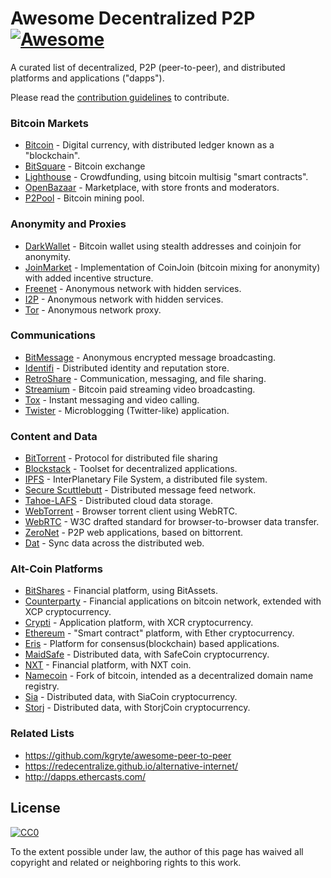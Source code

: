 # Awesome Decentralized P2P [![Awesome](https://cdn.rawgit.com/sindresorhus/awesome/d7305f38d29fed78fa85652e3a63e154dd8e8829/media/badge.svg)](https://github.com/sindresorhus/awesome)

A curated list of decentralized, P2P (peer-to-peer), and distributed platforms and applications ("dapps").

Please read the [contribution guidelines](contributing.md) to contribute.

### Bitcoin Markets

* [Bitcoin](https://en.wikipedia.org/wiki/Bitcoin) - Digital currency, with distributed ledger known as a "blockchain".
* [BitSquare](https://bitsquare.io/) - Bitcoin exchange
* [Lighthouse](https://www.vinumeris.com/lighthouse) - Crowdfunding, using bitcoin multisig "smart contracts".
* [OpenBazaar](https://openbazaar.org/) - Marketplace, with store fronts and moderators.
* [P2Pool](https://github.com/p2pool/p2pool) - Bitcoin mining pool.

### Anonymity and Proxies

* [DarkWallet](https://www.darkwallet.is/) - Bitcoin wallet using stealth addresses and coinjoin for anonymity.
* [JoinMarket](https://github.com/JoinMarket-Org/joinmarket) - Implementation of CoinJoin (bitcoin mixing for anonymity) with added incentive structure.
* [Freenet](https://freenetproject.org/) - Anonymous network with hidden services.
* [I2P](https://geti2p.net/) - Anonymous network with hidden services.
* [Tor](https://www.torproject.org/) - Anonymous network proxy.

### Communications

* [BitMessage](https://en.wikipedia.org/wiki/Bitmessage) - Anonymous encrypted message broadcasting.
* [Identifi](https://github.com/identifi/identifi) - Distributed identity and reputation store.
* [RetroShare](http://retroshare.sourceforge.net/) - Communication, messaging, and file sharing.
* [Streamium](https://streamium.io/) - Bitcoin paid streaming video broadcasting.
* [Tox](https://tox.chat/) - Instant messaging and video calling.
* [Twister](http://twister.net.co/) - Microblogging (Twitter-like) application.


### Content and Data

* [BitTorrent](https://en.wikipedia.org/wiki/BitTorrent) - Protocol for distributed file sharing
* [Blockstack](https://github.com/blockstack/) - Toolset for decentralized applications.
* [IPFS](https://ipfs.io/) - InterPlanetary File System, a distributed file system.
* [Secure Scuttlebutt](https://github.com/ssbc/docs) - Distributed message feed network.
* [Tahoe-LAFS](https://tahoe-lafs.org) - Distributed cloud data storage.
* [WebTorrent](https://github.com/feross/webtorrent) - Browser torrent client using WebRTC.
* [WebRTC](https://en.wikipedia.org/wiki/WebRTC) - W3C drafted standard for browser-to-browser data transfer.
* [ZeroNet](https://zeronet.io/) - P2P web applications, based on bittorrent.
* [Dat](https://github.com/datproject/dat) - Sync data across the distributed web.

### Alt-Coin Platforms

* [BitShares](https://bitshares.org) - Financial platform, using BitAssets.
* [Counterparty](http://counterparty.io/) - Financial applications on bitcoin network, extended with XCP cryptocurrency.
* [Crypti](https://crypti.me/) - Application platform, with XCR cryptocurrency.
* [Ethereum](https://www.ethereum.org/) - "Smart contract" platform, with Ether cryptocurrency.
* [Eris](https://erisindustries.com/) - Platform for consensus(blockchain) based applications.
* [MaidSafe](http://maidsafe.net) - Distributed data, with SafeCoin cryptocurrency.
* [NXT](http://nxt.org/) - Financial platform, with NXT coin.
* [Namecoin](https://en.wikipedia.org/wiki/Namecoin) - Fork of bitcoin, intended as a decentralized domain name registry.
* [Sia](http://sia.tech/) - Distributed data, with SiaCoin cryptocurrency.
* [Storj](http://storj.io/) - Distributed data, with StorjCoin cryptocurrency.

### Related Lists

* https://github.com/kgryte/awesome-peer-to-peer
* https://redecentralize.github.io/alternative-internet/
* http://dapps.ethercasts.com/

## License

[![CC0](https://i.creativecommons.org/p/zero/1.0/88x31.png)](https://creativecommons.org/publicdomain/zero/1.0/)

To the extent possible under law, the author of this page has waived all copyright and related or neighboring rights to this work.
